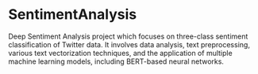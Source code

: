 # SentimentAnalysis
Deep Sentiment Analysis project which focuses on three-class sentiment classification of Twitter data. It involves data analysis, text preprocessing, various text vectorization techniques, and the application of multiple machine learning models, including BERT-based neural networks. 
